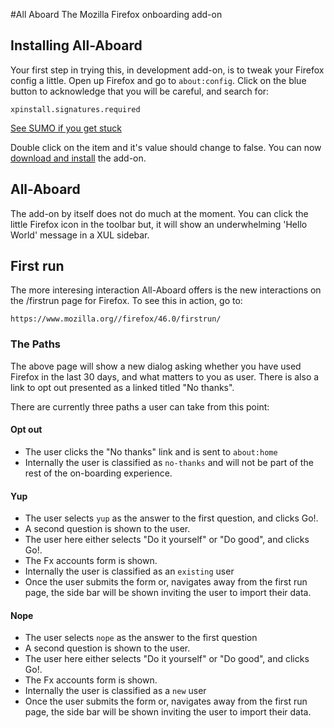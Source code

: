 #All Aboard
The Mozilla Firefox onboarding add-on

## Installing All-Aboard

Your first step in trying this, in development add-on, is to tweak your Firefox config a little. Open up Firefox and go to `about:config`. Click on the blue button to acknowledge that you will be careful, and search for:

```
xpinstall.signatures.required
```

[See SUMO if you get stuck](https://support.mozilla.org/en-US/kb/add-on-signing-in-firefox?#w_override-add-on-signing-advanced-users)

Double click on the item and it's value should change to false. You can now [download and install](https://github.com/schalkneethling/all-aboard) the add-on.

## All-Aboard

The add-on by itself does not do much at the moment. You can click the little Firefox icon in the toolbar but, it will show an underwhelming 'Hello World' message in a XUL sidebar.

## First run

The more interesing interaction All-Aboard offers is the new interactions on the /firstrun page for Firefox. To see this in action, go to:

```
https://www.mozilla.org//firefox/46.0/firstrun/
```

### The Paths

The above page will show a new dialog asking whether you have used Firefox in the last 30 days, and what matters to you as user. There is also a link to opt out presented as a linked titled "No thanks".

There are currently three paths a user can take from this point:

#### Opt out

* The user clicks the "No thanks" link and is sent to `about:home`
* Internally the user is classified as `no-thanks` and will not be part of the rest of the on-boarding experience.

#### Yup

* The user selects `yup` as the answer to the first question, and clicks Go!.
* A second question is shown to the user.
* The user here either selects "Do it yourself" or "Do good", and clicks Go!.
* The Fx accounts form is shown.
* Internally the user is classified as an `existing` user
* Once the user submits the form or, navigates away from the first run page, the side bar will be shown inviting the user to import their data.

#### Nope

* The user selects `nope` as the answer to the first question
* A second question is shown to the user.
* The user here either selects "Do it yourself" or "Do good", and clicks Go!.
* The Fx accounts form is shown.
* Internally the user is classified as a `new` user
* Once the user submits the form or, navigates away from the first run page, the side bar will be shown inviting the user to import their data.
